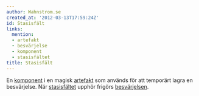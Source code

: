 ```yaml
---
author: Wahnstrom.se
created_at: '2012-03-13T17:59:24Z'
id: Stasisfält
links:
  mention:
  - artefakt
  - besvärjelse
  - komponent
  - stasisfältet
title: Stasisfält
---
```


En [komponent] i en magisk [artefakt] som används för att temporärt lagra en besvärjelse. När
[stasisfältet] upphör frigörs [besvärjelsen].

  [komponent]: komponent
  [artefakt]: artefakt
  [stasisfältet]: stasisfältet
  [besvärjelsen]: besvärjelse